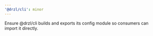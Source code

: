 ```yaml
---
'@drzl/cli': minor
---
```


Ensure @drzl/cli builds and exports its config module so consumers can import it directly.
